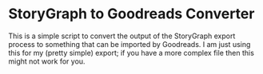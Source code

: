 # StoryGraph to Goodreads Converter

This is a simple script to convert the output of the StoryGraph export process to something that can be imported by Goodreads. I am just using this for my (pretty simple) export; if you have a more complex file then this might not work for you.
